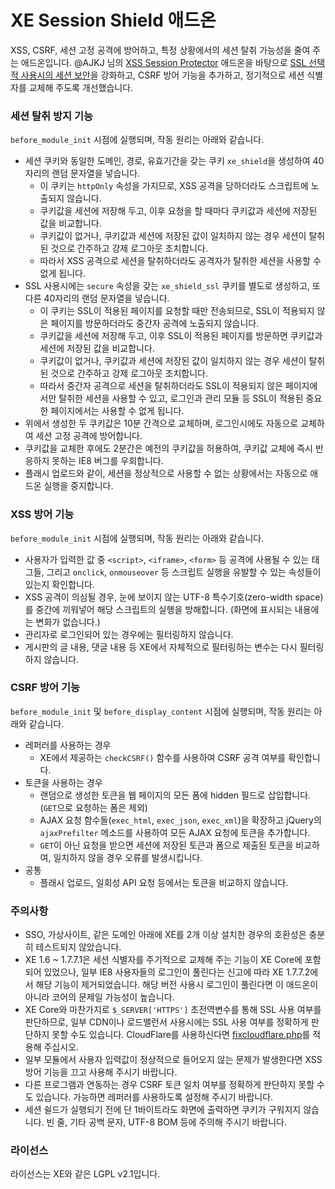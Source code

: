 
XE Session Shield 애드온
========================

XSS, CSRF, 세션 고정 공격에 방어하고, 특정 상황에서의 세션 탈취 가능성을 줄여 주는 애드온입니다.
@AJKJ 님의 [XSS Session Protector](http://www.xpressengine.com/index.php?mid=download&package_id=22753449) 애드온을 바탕으로
[SSL 선택적 사용시의 세션 보안](http://www.phpschool.com/link/tipntech/79296)을 강화하고,
CSRF 방어 기능을 추가하고, 정기적으로 세션 식별자를 교체해 주도록 개선했습니다.

### 세션 탈취 방지 기능

`before_module_init` 시점에 실행되며, 작동 원리는 아래와 같습니다.

  - 세션 쿠키와 동일한 도메인, 경로, 유효기간을 갖는 쿠키 `xe_shield`을 생성하여 40자리의 랜덤 문자열을 넣습니다.
    - 이 쿠키는 `httpOnly` 속성을 가지므로, XSS 공격을 당하더라도 스크립트에 노출되지 않습니다.
    - 쿠키값을 세션에 저장해 두고, 이후 요청을 할 때마다 쿠키값과 세션에 저장된 값을 비교합니다.
    - 쿠키값이 없거나, 쿠키값과 세션에 저장된 값이 일치하지 않는 경우 세션이 탈취된 것으로 간주하고 강제 로그아웃 조치합니다.
    - 따라서 XSS 공격으로 세션을 탈취하더라도 공격자가 탈취한 세션을 사용할 수 없게 됩니다.
  - SSL 사용시에는 `secure` 속성을 갖는 `xe_shield_ssl` 쿠키를 별도로 생성하고, 또다른 40자리의 랜덤 문자열을 넣습니다.
    - 이 쿠키는 SSL이 적용된 페이지를 요청할 때만 전송되므로,
      SSL이 적용되지 않은 페이지를 방문하더라도 중간자 공격에 노출되지 않습니다.
    - 쿠키값을 세션에 저장해 두고, 이후 SSL이 적용된 페이지를 방문하면 쿠키값과 세션에 저장된 값을 비교합니다.
    - 쿠키값이 없거나, 쿠키값과 세션에 저장된 값이 일치하지 않는 경우 세션이 탈취된 것으로 간주하고 강제 로그아웃 조치합니다.
    - 따라서 중간자 공격으로 세션을 탈취하더라도 SSL이 적용되지 않은 페이지에서만 탈취한 세션을 사용할 수 있고,
      로그인과 관리 모듈 등 SSL이 적용된 중요한 페이지에서는 사용할 수 없게 됩니다.
  - 위에서 생성한 두 쿠키값은 10분 간격으로 교체하며, 로그인시에도 자동으로 교체하여 세션 고정 공격에 방어합니다.
  - 쿠키값을 교체한 후에도 2분간은 예전의 쿠키값을 허용하여, 쿠키값 교체에 즉시 반응하지 못하는 IE8 버그를 우회합니다.
  - 플래시 업로드와 같이, 세션을 정상적으로 사용할 수 없는 상황에서는 자동으로 애드온 실행을 중지합니다.

### XSS 방어 기능

`before_module_init` 시점에 실행되며, 작동 원리는 아래와 같습니다.

  - 사용자가 입력한 값 중 `<script>`, `<iframe>`, `<form>` 등 공격에 사용될 수 있는 태그들,
    그리고 `onclick`, `onmouseover` 등 스크립트 실행을 유발할 수 있는 속성들이 있는지 확인합니다.
  - XSS 공격이 의심될 경우, 눈에 보이지 않는 UTF-8 특수기호(zero-width space)를 중간에 끼워넣어
    해당 스크립트의 실행을 방해합니다. (화면에 표시되는 내용에는 변화가 없습니다.)
  - 관리자로 로그인되어 있는 경우에는 필터링하지 않습니다.
  - 게시판의 글 내용, 댓글 내용 등 XE에서 자체적으로 필터링하는 변수는 다시 필터링하지 않습니다.

### CSRF 방어 기능

`before_module_init` 및 `before_display_content` 시점에 실행되며, 작동 원리는 아래와 같습니다.

  - 레퍼러를 사용하는 경우
    - XE에서 제공하는 `checkCSRF()` 함수를 사용하여 CSRF 공격 여부를 확인합니다.
  - 토큰을 사용하는 경우 
    - 랜덤으로 생성한 토큰을 웹 페이지의 모든 폼에 hidden 필드로 삽입합니다. (`GET`으로 요청하는 폼은 제외)
    - AJAX 요청 함수들(`exec_html`, `exec_json`, `exec_xml`)을 확장하고 jQuery의 `ajaxPrefilter` 메소드를 사용하여 모든 AJAX 요청에 토큰을 추가합니다.
    - `GET`이 아닌 요청을 받으면 세션에 저장된 토큰과 폼으로 제출된 토큰을 비교하여, 일치하지 않을 경우 오류를 발생시킵니다.
  - 공통
    - 플래시 업로드, 일회성 API 요청 등에서는 토큰을 비교하지 않습니다.

### 주의사항

  - SSO, 가상사이트, 같은 도메인 아래에 XE를 2개 이상 설치한 경우의 호환성은 충분히 테스트되지 않았습니다.
  - XE 1.6 ~ 1.7.7.1은 세션 식별자를 주기적으로 교체해 주는 기능이 XE Core에 포함되어 있었으나,
    일부 IE8 사용자들의 로그인이 풀린다는 신고에 따라 XE 1.7.7.2에서 해당 기능이 제거되었습니다.
    해당 버전 사용시 로그인이 풀린다면 이 애드온이 아니라 코어의 문제일 가능성이 높습니다.
  - XE Core와 마찬가지로 `$_SERVER['HTTPS']` 초전역변수를 통해 SSL 사용 여부를 판단하므로,
    일부 CDN이나 로드밸런서 사용시에는 SSL 사용 여부를 정확하게 판단하지 못할 수도 있습니다.
    CloudFlare를 사용하신다면 [fixcloudflare.php](https://gist.github.com/kijin/25be59ac4b0d7c5ef722)를 적용해 주십시오.
  - 일부 모듈에서 사용자 입력값이 정상적으로 들어오지 않는 문제가 발생한다면 XSS 방어 기능을 끄고 사용해 주시기 바랍니다.
  - 다른 프로그램과 연동하는 경우 CSRF 토큰 일치 여부를 정확하게 판단하지 못할 수도 있습니다.
    가능하면 레퍼러를 사용하도록 설정해 주시기 바랍니다.
  - 세션 쉴드가 실행되기 전에 단 1바이트라도 화면에 출력하면 쿠키가 구워지지 않습니다.
    빈 줄, 기타 공백 문자, UTF-8 BOM 등에 주의해 주시기 바랍니다.

### 라이선스

라이선스는 XE와 같은 LGPL v2.1입니다.
